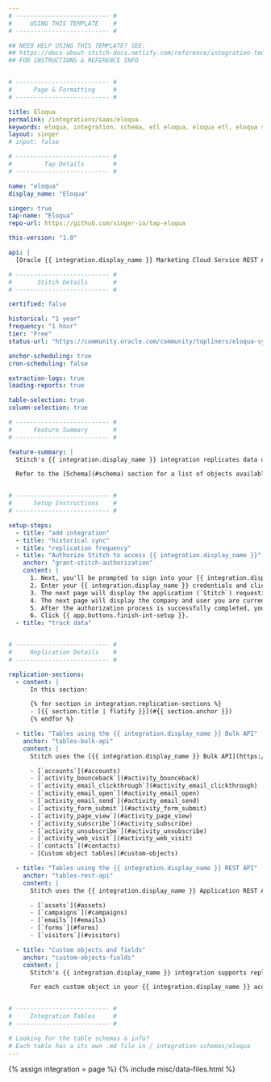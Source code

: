 ```yaml
---
# -------------------------- #
#     USING THIS TEMPLATE    #
# -------------------------- #

## NEED HELP USING THIS TEMPLATE? SEE:
## https://docs-about-stitch-docs.netlify.com/reference/integration-templates/saas/
## FOR INSTRUCTIONS & REFERENCE INFO


# -------------------------- #
#      Page & Formatting     #
# -------------------------- #

title: Eloqua
permalink: /integrations/saas/eloqua
keywords: eloqua, integration, schema, etl eloqua, eloqua etl, eloqua schema
layout: singer
# input: false

# -------------------------- #
#         Tap Details        #
# -------------------------- #

name: "eloqua"
display_name: "Eloqua"

singer: true 
tap-name: "Eloqua"
repo-url: https://github.com/singer-io/tap-eloqua

this-version: "1.0"

api: |
  [Oracle {{ integration.display_name }} Marketing Cloud Service REST API](https://docs.oracle.com/cloud/latest/marketingcs_gs/OMCAC/index.html){:target="new"} and [{{ integration.display_name }} bulk export API](https://docs.oracle.com/cloud/latest/marketingcs_gs/OMCAB/Developers/BulkAPI/Tutorials/Export.htm){:target="new"}

# -------------------------- #
#       Stitch Details       #
# -------------------------- #

certified: false 

historical: "1 year"
frequency: "1 hour"
tier: "Free"
status-url: "https://community.oracle.com/community/topliners/eloqua-system-status"

anchor-scheduling: true
cron-scheduling: false

extraction-logs: true
loading-reports: true

table-selection: true
column-selection: true

# -------------------------- #
#      Feature Summary       #
# -------------------------- #

feature-summary: |
  Stitch's {{ integration.display_name }} integration replicates data using the {{ integration.api | flatify | strip }}. Refer to the [Replication](#replication) section for a list of objects and the API Stitch uses to extract data from them.

  Refer to the [Schema](#schema) section for a list of objects available for replication.


# -------------------------- #
#      Setup Instructions    #
# -------------------------- #

setup-steps:
  - title: "add integration"
  - title: "historical sync"
  - title: "replication frequency"
  - title: "Authorize Stitch to access {{ integration.display_name }}"
    anchor: "grant-stitch-authorization"
    content: |
      1. Next, you'll be prompted to sign into your {{ integration.display_name }} account. Click **Sign In** to sign in.
      2. Enter your {{ integration.display_name }} credentials and click **Sign In** again.
      3. The next page will display the application (`Stitch`) requesting access to {{ integration.display_name }}. Click **Sign In** to continue.
      4. The next page will display the company and user you are currently logged into {{ integration.display_name }} as. Click **Accept**.
      5. After the authorization process is successfully completed, you'll be directed back to Stitch.
      6. Click {{ app.buttons.finish-int-setup }}.
  - title: "track data"


# -------------------------- #
#     Replication Details    #
# -------------------------- #

replication-sections:
  - content: |
      In this section:

      {% for section in integration.replication-sections %}
      - [{{ section.title | flatify }}](#{{ section.anchor }})
      {% endfor %}

  - title: "Tables using the {{ integration.display_name }} Bulk API"
    anchor: "tables-bulk-api"
    content: |
      Stitch uses the [{{ integration.display_name }} Bulk API](https://docs.oracle.com/cloud/latest/marketingcs_gs/OMCAC/Getting_Started_Bulk.html){:target="new"} to replicate data for the following tables:

      - [`accounts`](#accounts)
      - [`activity_bounceback`](#activity_bounceback)
      - [`activity_email_clickthrough`](#activity_email_clickthrough)
      - [`activity_email_open`](#activity_email_open)
      - [`activity_email_send`](#activity_email_send)
      - [`activity_form_submit`](#activity_form_submit)
      - [`activity_page_view`](#activity_page_view)
      - [`activity_subscribe`](#activity_subscribe)
      - [`activity_unsubscribe`](#activity_unsubscribe)
      - [`activity_web_visit`](#activity_web_visit)
      - [`contacts`](#contacts)
      - [Custom object tables](#custom-objects)

  - title: "Tables using the {{ integration.display_name }} REST API"
    anchor: "tables-rest-api"
    content: |
      Stitch uses the {{ integration.display_name }} Application REST API to replicate data for the following tables:

      - [`assets`](#assets)
      - [`campaigns`](#campaigns)
      - [`emails`](#emails)
      - [`forms`](#forms)
      - [`visitors`](#visitors)

  - title: "Custom objects and fields"
    anchor: "custom-objects-fields"
    content: |
      Stitch's {{ integration.display_name }} integration supports replicating custom fields and objects.

      For each custom object in your {{ integration.display_name }} account, Stitch will display a table as available for selection. The name of the table will be the normalized name of the object, using snake case (spaces replaced with underscores) and removing special characters. For example: If your account contains an `Enrichement Attributes` custom object, there will be a corresponding `enrichment_attributes` available for selection in Stitch.


# -------------------------- #
#     Integration Tables     #
# -------------------------- #

# Looking for the table schemas & info?
# Each table has a its own .md file in /_integration-schemas/eloqua
---
```

{% assign integration = page %}
{% include misc/data-files.html %}
